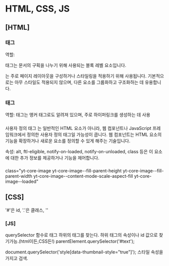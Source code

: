 # HTML, CSS, JS


## [HTML]

### <div> 태그
역할: <div> 태그는 문서의 구획을 나누기 위해 사용되는 블록 레벨 요소입니다. 
<div>는 주로 페이지 레이아웃을 구성하거나 스타일링을 적용하기 위해 사용됩니다. 
기본적으로는 아무 스타일도 적용되지 않으며, 다른 요소를 그룹화하고 구조화하는 데 유용합니다.

### <a> 태그
역할: <a> 태그는 앵커 태그로도 알려져 있으며, 주로 하이퍼링크를 생성하는 데 사용

### <yt-image>
사용자 정의 태그
<yt-image>는 일반적인 HTML 요소가 아니라, 웹 컴포넌트나 JavaScript 프레임워크에서 정의한 사용자 
정의 태그일 가능성이 큽니다. 웹 컴포넌트는 HTML 요소의 기능을 확장하거나 새로운 요소를 정의할 수 
있게 해주는 기술입니다.

<yt-image alt="" ftl-eligible="" notify-on-loaded="" notify-on-unloaded="" class="style-scope ytd-thumbnail">

속성: alt, ftl-eligible, notify-on-loaded, notify-on-unloaded, class 등은 
이 요소에 대한 추가 정보를 제공하거나 기능을 제어합니다.

### <class>
class="yt-core-image yt-core-image--fill-parent-height yt-core-image--fill-parent-width yt-core-image--content-mode-scale-aspect-fill yt-core-image--loaded" 


## [CSS]

'#'은 id, '.'은 클래스, ''


### [JS]

querySelector 함수로 태그 하위의 태그를 찾는다. 하위 태그의 속성이나 id 값으로 찾기가능.(html이든,CSS든!)
parentElement.querySelector('#text');

<style data-thumbnail-style="true">
  ytd-thumbnail, #playlist-thumbnails, yt-img-shadow {
    display: none !important;
  }
</style>
document.querySelector('style[data-thumbnail-style="true"]'); 스타일 속성을 가지고 검색.

